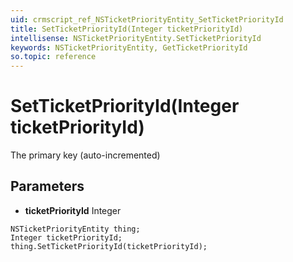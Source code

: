 ```yaml
---
uid: crmscript_ref_NSTicketPriorityEntity_SetTicketPriorityId
title: SetTicketPriorityId(Integer ticketPriorityId)
intellisense: NSTicketPriorityEntity.SetTicketPriorityId
keywords: NSTicketPriorityEntity, GetTicketPriorityId
so.topic: reference
---
```


# SetTicketPriorityId(Integer ticketPriorityId)

The primary key (auto-incremented)

## Parameters

* **ticketPriorityId** Integer

```crmscript
NSTicketPriorityEntity thing;
Integer ticketPriorityId;
thing.SetTicketPriorityId(ticketPriorityId);
```

